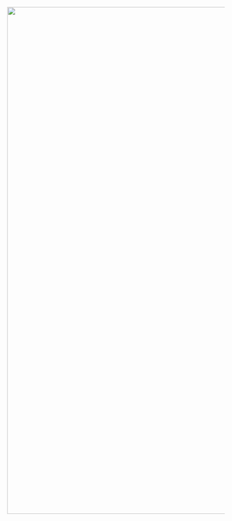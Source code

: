<p align="center"><img src="[https://www.11ty.dev/img/logo-github.svg](https://imgur.com/a/eOdH7BX)" width="2578" height="1174" alt="Responsividade imagem"></p>
